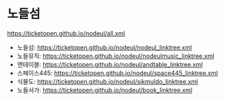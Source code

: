 # 노들섬
https://ticketopen.github.io/nodeul/all.xml
- 노들섬: https://ticketopen.github.io/nodeul/nodeul_linktree.xml
- 노들뮤직: https://ticketopen.github.io/nodeul/nodeulmusic_linktree.xml
- 앤테이블: https://ticketopen.github.io/nodeul/andtable_linktree.xml
- 스페이스445: https://ticketopen.github.io/nodeul/space445_linktree.xml
- 식물도: https://ticketopen.github.io/nodeul/sikmuldo_linktree.xml
- 노들서가: https://ticketopen.github.io/nodeul/book_linktree.xml
